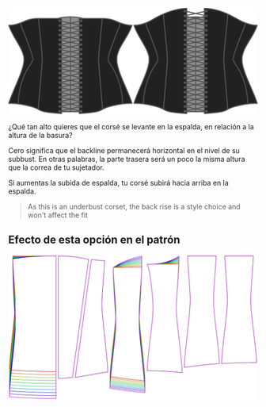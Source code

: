 ![La opción de retroceso en la Catedral](./backrise.svg)

¿Qué tan alto quieres que el corsé se levante en la espalda, en relación a la altura de la basura?

Cero significa que el backline permanecerá horizontal en el nivel de su subbust. En otras palabras, la parte trasera será un poco la misma altura que la correa de tu sujetador.

Si aumentas la subida de espalda, tu corsé subirá hacia arriba en la espalda.

> As this is an underbust corset, the back rise is a style choice and won't affect the fit


## Efecto de esta opción en el patrón
![Esta imagen muestra el efecto de esta opción superponiendo varias variantes que tienen un valor diferente para esta opción](cathrin_backrise_sample.svg "Efecto de esta opción en el patrón")
